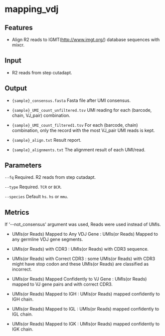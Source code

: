 # mapping_vdj

## Features
- Align R2 reads to IGMT(http://www.imgt.org/) database sequences with mixcr.

## Input
- R2 reads from step cutadapt.

## Output
- `{sample}_consensus.fasta` Fasta file after UMI consensus.

- `{sample}_UMI_count_unfiltered.tsv` UMI reading for each (barcode, chain, VJ_pair) combination.

- `{sample}_UMI_count_filtered1.tsv` For each (barcode, chain) combination, only the record with the most VJ_pair UMI reads is kept.

- `{sample}_align.txt` Result report.

- `{sample}_alignments.txt` The alignment result of each UMI/read.

## Parameters

`--fq` Required. R2 reads from step cutadapt. 

`--type` Required. `TCR` or `BCR`.

`--species` Default `hs`. `hs` or `mmu`.


## Metrics
If '--not_consensus' argument was used, Reads were used instead of UMIs.

- UMIs(or Reads) Mapped to Any VDJ Gene : UMIs(or Reads) Mapped to any germline VDJ gene segments.

- UMIs(or Reads) with CDR3 : UMIs(or Reads) with CDR3 sequence.

- UMIs(or Reads) with Correct CDR3 : some UMIs(or Reads) with CDR3 might have stop codon and these UMIs(or Reads) are classified as incorrect.

- UMIs(or Reads) Mapped Confidently to VJ Gene : UMIs(or Reads) mapped to VJ gene pairs and with correct CDR3.

- UMIs(or Reads) Mapped to IGH : UMIs(or Reads) mapped confidently to IGH chain.

- UMIs(or Reads) Mapped to IGL : UMIs(or Reads) mapped confidently to IGL chain.

- UMIs(or Reads) Mapped to IGK : UMIs(or Reads) mapped confidently to IGK chain.